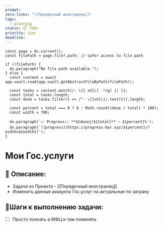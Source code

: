 ```yaml
---
prompt: 
zero-links: "[[Порядочный иностранец]]"
tags:
  - planning
status: 📫 ToDo
priority: ❕Low
deadline:
---
```

```dataviewjs
const page = dv.current();
const filePath = page.file?.path; // safer access to file path

if (!filePath) {
  dv.paragraph("No file path available.");
} else {
  const content = await app.vault.read(app.vault.getAbstractFileByPath(filePath));
  
  const tasks = content.match(/- \[[ xX]\] .*/g) || [];
  const total = tasks.length;
  const done = tasks.filter(t => /^- \[[xX]\]/.test(t)).length;
  
  const percent = total === 0 ? 0 : Math.round((done / total) * 100);
  const width = 700;
  
  dv.paragraph(`📈 Progress:: **${done}/${total}** — ${percent}%`);
  dv.paragraph(`![progress](https://progress-bar.xyz/${percent}/?width=${width})`);
}

```
# Мои Гос.услуги
## 📑 Описание:
- Задача из Проекта - [[Порядочный иностранец]]
- Изменить данные аккаунта Гос.услуг на актуальные по заграну

## 📍Шаги к выполнению задачи:
- [ ] Просто поехать в МФЦ и там поменять